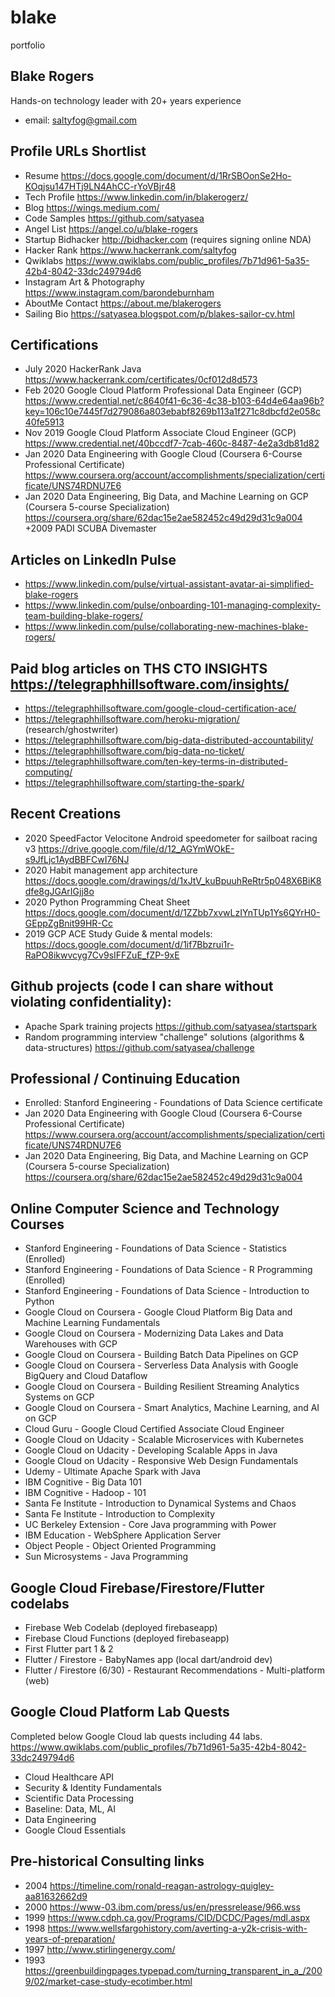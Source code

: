 # blake
portfolio


Blake Rogers 
------------
Hands-on technology leader with 20+ years experience
+ email: saltyfog@gmail.com

Profile URLs Shortlist
-------------------------
+ Resume https://docs.google.com/document/d/1RrSBOonSe2Ho-KOqjsu147HTj9LN4AhCC-rYoVBjr48
+ Tech Profile https://www.linkedin.com/in/blakerogerz/
+ Blog https://wings.medium.com/ 
+ Code Samples https://github.com/satyasea
+ Angel List https://angel.co/u/blake-rogers
+ Startup Bidhacker http://bidhacker.com (requires signing online NDA)
+ Hacker Rank https://www.hackerrank.com/saltyfog
+ Qwiklabs https://www.qwiklabs.com/public_profiles/7b71d961-5a35-42b4-8042-33dc249794d6
+ Instagram Art & Photography https://www.instagram.com/barondeburnham
+ AboutMe Contact https://about.me/blakerogers
+ Sailing Bio https://satyasea.blogspot.com/p/blakes-sailor-cv.html


Certifications
---------------
+ July 2020 HackerRank Java https://www.hackerrank.com/certificates/0cf012d8d573
+ Feb 2020 Google Cloud Platform Professional Data Engineer (GCP)
https://www.credential.net/c8640f41-6c36-4c38-b103-64d4e64aa96b?key=106c10e7445f7d279086a803ebabf8269b113a1f271c8dbcfd2e058c40fe5913
+ Nov 2019 Google Cloud Platform Associate Cloud Engineer (GCP)
https://www.credential.net/40bccdf7-7cab-460c-8487-4e2a3db81d82
+ Jan 2020 Data Engineering with Google Cloud (Coursera 6-Course Professional Certificate)
https://www.coursera.org/account/accomplishments/specialization/certificate/UNS74RDNU7E6
+ Jan 2020 Data Engineering, Big Data, and Machine Learning on GCP (Coursera 5-course Specialization) 
https://coursera.org/share/62dac15e2ae582452c49d29d31c9a004
+2009 PADI SCUBA Divemaster


Articles on LinkedIn Pulse
--------------------------
+ https://www.linkedin.com/pulse/virtual-assistant-avatar-ai-simplified-blake-rogers
+ https://www.linkedin.com/pulse/onboarding-101-managing-complexity-team-building-blake-rogers/
+ https://www.linkedin.com/pulse/collaborating-new-machines-blake-rogers/

Paid blog articles on THS CTO INSIGHTS https://telegraphhillsoftware.com/insights/
----------------------------------------------------------------------------------
+ https://telegraphhillsoftware.com/google-cloud-certification-ace/
+ https://telegraphhillsoftware.com/heroku-migration/ (research/ghostwriter)
+ https://telegraphhillsoftware.com/big-data-distributed-accountability/
+ https://telegraphhillsoftware.com/big-data-no-ticket/
+ https://telegraphhillsoftware.com/ten-key-terms-in-distributed-computing/
+ https://telegraphhillsoftware.com/starting-the-spark/


Recent Creations
-------------------
+ 2020 SpeedFactor Velocitone Android speedometer for sailboat racing v3 https://drive.google.com/file/d/12_AGYmWOkE-s9JfLjc1AydBBFCwI76NJ
+ 2020 Habit management app architecture https://docs.google.com/drawings/d/1xJtV_kuBpuuhReRtr5p048X6BiK8dfe8gJGArIGjj8o
+ 2020 Python Programming Cheat Sheet https://docs.google.com/document/d/1ZZbb7xvwLzIYnTUp1Ys6QYrH0-GEppZgBnit99HR-Cc
+ 2019 GCP ACE Study Guide & mental models: https://docs.google.com/document/d/1if7Bbzrui1r-RaPO8ikwvcyg7Cv9sIFFZuE_fZP-9xE

Github projects (code I can share without violating confidentiality):
---------------------------------------------------
+ Apache Spark training projects https://github.com/satyasea/startspark
+ Random programming interview "challenge" solutions (algorithms & data-structures) https://github.com/satyasea/challenge


Professional / Continuing Education 
--------------------
+ Enrolled: Stanford Engineering - Foundations of Data Science certificate
+ Jan 2020 Data Engineering with Google Cloud (Coursera 6-Course Professional Certificate) 
https://www.coursera.org/account/accomplishments/specialization/certificate/UNS74RDNU7E6
+ Jan 2020 Data Engineering, Big Data, and Machine Learning on GCP (Coursera 5-course Specialization) 
https://coursera.org/share/62dac15e2ae582452c49d29d31c9a004

Online Computer Science and Technology Courses
----------------------------------------------
+ Stanford Engineering - Foundations of Data Science - Statistics (Enrolled)
+ Stanford Engineering - Foundations of Data Science - R Programming (Enrolled) 
+ Stanford Engineering - Foundations of Data Science - Introduction to Python 
+ Google Cloud on Coursera - Google Cloud Platform Big Data and Machine Learning Fundamentals 
+ Google Cloud on Coursera - Modernizing Data Lakes and Data Warehouses with GCP 
+ Google Cloud on Coursera - Building Batch Data Pipelines on GCP 
+ Google Cloud on Coursera - Serverless Data Analysis with Google BigQuery and Cloud Dataflow 
+ Google Cloud on Coursera - Building Resilient Streaming Analytics Systems on GCP
+ Google Cloud on Coursera - Smart Analytics, Machine Learning, and AI on GCP
+ Cloud Guru - Google Cloud Certified Associate Cloud Engineer
+ Google Cloud on Udacity - Scalable Microservices with Kubernetes
+ Google Cloud on Udacity - Developing Scalable Apps in Java
+ Google Cloud on Udacity - Responsive Web Design Fundamentals
+ Udemy - Ultimate Apache Spark with Java
+ IBM Cognitive - Big Data 101
+ IBM Cognitive - Hadoop - 101 
+ Santa Fe Institute - Introduction to Dynamical Systems and Chaos
+ Santa Fe Institute - Introduction to Complexity 
+ UC Berkeley Extension - Core Java programming with Power
+ IBM Education - WebSphere Application Server
+ Object People - Object Oriented Programming 
+ Sun Microsystems - Java Programming 

Google Cloud Firebase/Firestore/Flutter codelabs
----------------------------------------
+ Firebase Web Codelab (deployed firebaseapp)
+ Firebase Cloud Functions (deployed firebaseapp)
+ First Flutter part 1 & 2
+ Flutter / Firestore - BabyNames app (local dart/android dev)
+ Flutter / Firestore (6/30) - Restaurant Recommendations - Multi-platform (web)

Google Cloud Platform Lab Quests
--------
Completed below Google Cloud lab quests including 44 labs.
https://www.qwiklabs.com/public_profiles/7b71d961-5a35-42b4-8042-33dc249794d6
+ Cloud Healthcare API
+ Security & Identity Fundamentals
+ Scientific Data Processing
+ Baseline: Data, ML, AI
+ Data Engineering
+ Google Cloud Essentials


Pre-historical Consulting links
----------------------------
+ 2004 https://timeline.com/ronald-reagan-astrology-quigley-aa81632662d9
+ 2000 https://www-03.ibm.com/press/us/en/pressrelease/966.wss
+ 1999 https://www.cdph.ca.gov/Programs/CID/DCDC/Pages/mdl.aspx
+ 1998 https://www.wellsfargohistory.com/averting-a-y2k-crisis-with-years-of-preparation/
+ 1997 http://www.stirlingenergy.com/
+ 1993 https://greenbuildingpages.typepad.com/turning_transparent_in_a_/2009/02/market-case-study-ecotimber.html
